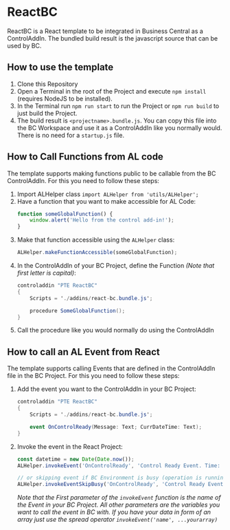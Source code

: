 # ReactBC
ReactBC is a React template to be integrated in Business Central as a ControlAddIn.
The bundled build result is the javascript source that can be used by BC.

## How to use the template
1. Clone this Repository
2. Open a Terminal in the root of the Project and execute `npm install` (requires NodeJS to be installed).
3. In the Terminal run `npm run start` to run the Project or `npm run build` to just build the Project.
4. The build result is `<projectname>.bundle.js`. You can copy this file into the BC Workspace and use it as a ControlAddIn like you normally would. There is no need for a `startup.js` file.

## How to Call Functions from AL code
The template supports making functions public to be callable from the BC ControlAddIn. For this you need to follow these steps:
1. Import ALHelper class `import ALHelper from 'utils/ALHelper';`
2. Have a function that you want to make accessible for AL Code:
    ```javascript
    function someGlobalFunction() {
        window.alert('Hello from the control add-in!');
    }
    ```
3. Make that function accessible using the `ALHelper` class:
    ```javascript
    ALHelper.makeFunctionAccessible(someGlobalFunction);
    ```
4. In the ControlAddIn of your BC Project, define the Function *(Note that first letter is capital)*:
    ```c#
    controladdin "PTE ReactBC"
    {
        Scripts = './addins/react-bc.bundle.js';

        procedure SomeGlobalFunction();
    }
    ```
5. Call the procedure like you would normally do using the ControlAddIn

## How to call an AL Event from React
The template supports calling Events that are defined in the ControlAddIn file in the BC Project. For this you need to follow these steps:
1. Add the event you want to the ControlAddIn in your BC Project:
    ```c#
    controladdin "PTE ReactBC"
    {
        Scripts = './addins/react-bc.bundle.js';

        event OnControlReady(Message: Text; CurrDateTime: Text);
    }
    ```
2. Invoke the event in the React Project:
    ```javascript
    const datetime = new Date(Date.now());
    ALHelper.invokeEvent('OnControlReady', 'Control Ready Event. Time: ', datetime.toLocaleTimeString());

    // or skipping event if BC Environment is busy (operation is running)
    ALHelper.invokeEventSkipBusy('OnControlReady', 'Control Ready Event. Time: ', datetime.toLocaleTimeString());
    ```
    *Note that the First parameter of the `invokeEvent` function is the name of the Event in your BC Project. All other parameters are the variables you want to call the event in BC with. If you have your data in form of an array just use the spread operator `invokeEvent('name', ...yourarray)`*
